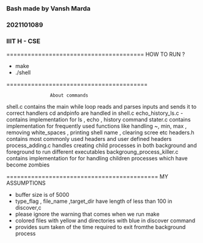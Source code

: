 ### Bash made by Vansh Marda
### 2021101089
### IIIT H - CSE

=======================================
                    HOW TO RUN ?
- make
- ./shell

========================================

                    About commands
shell.c 
    contains the main while loop
    reads and parses inputs and sends it to correct handlers
    cd andpinfo are handled in shell.c 
echo_history_ls.c
    - contains implementation for ls , echo , history command
stater.c 
    contains implementation for frequently used functions like handling ~, min, max , removing        white_spaces , printing shell name , clearing scree etc
headers.h
    contains most commonly used headers and user defined headers
process_adding.c
    handles creating child processes in both background and foreground to run different executables
backgroung_process_killer.c 
    contains implementation for for handling children processes which have become zombies

===========================================
         MY ASSUMPTIONS

- buffer size is of 5000
- type_flag , file_name ,target_dir have length of less than 100 in discover,c
- please ignore the warning that comes when we run make
- colored files with yellow and directories with blue in discover command
- provides sum taken of the time required to exit fromthe background process


